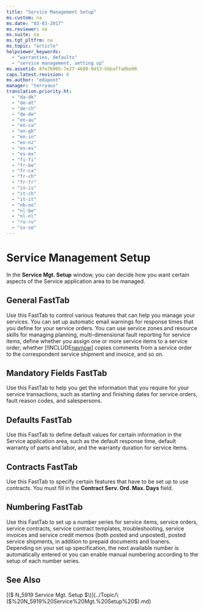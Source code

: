 ```yaml
---
title: "Service Management Setup"
ms.custom: na
ms.date: "03-03-2017"
ms.reviewer: na
ms.suite: na
ms.tgt_pltfrm: na
ms.topic: "article"
helpviewer_keywords: 
  - "warranties, defaults"
  - "service management, setting up"
ms.assetid: 8fe7b905-7e27-4689-9453-bbbaffa0be96
caps.latest.revision: 6
ms.author: "edupont"
manager: "terryaus"
translation.priority.ht: 
  - "da-dk"
  - "de-at"
  - "de-ch"
  - "de-de"
  - "en-au"
  - "en-ca"
  - "en-gb"
  - "en-in"
  - "en-nz"
  - "es-es"
  - "es-mx"
  - "fi-fi"
  - "fr-be"
  - "fr-ca"
  - "fr-ch"
  - "fr-fr"
  - "is-is"
  - "it-ch"
  - "it-it"
  - "nb-no"
  - "nl-be"
  - "nl-nl"
  - "ru-ru"
  - "sv-se"
---
```

# Service Management Setup
In the **Service Mgt. Setup** window, you can decide how you want certain aspects of the Service application area to be managed.  
  
## General FastTab  
 Use this FastTab to control various features that can help you manage your services. You can set up automatic email warnings for response times that you define for your service orders. You can use service zones and resource skills for managing planning, multi\-dimensional fault reporting for service items, define whether you assign one or more service items to a service order, whether [!INCLUDE[navnow](../ApplicationDesign/includes/navnow_md.md)] copies comments from a service order to the correspondent service shipment and invoice, and so on.  
  
## Mandatory Fields FastTab  
 Use this FastTab to help you get the information that you require for your service transactions, such as starting and finishing dates for service orders, fault reason codes, and salespersons.  
  
## Defaults FastTab  
 Use this FastTab to define default values for certain information in the Service application area, such as the default response time, default warranty of parts and labor, and the warranty duration for service items.  
  
## Contracts FastTab  
 Use this FastTab to specify certain features that have to be set up to use contracts. You must fill in the **Contract Serv. Ord. Max. Days** field.  
  
## Numbering FastTab  
 Use this FastTab to set up a number series for service items, service orders, service contracts, service contract templates, troubleshooting, service invoices and service credit memos \(both posted and unposted\), posted service shipments, in addition to prepaid documents and loaners. Depending on your set up specification, the next available number is automatically entered or you can enable manual numbering according to the setup of each number series.  
  
## See Also  
 [\($ N\_5919 Service Mgt. Setup $\)](../Topic/\($%20N_5919%20Service%20Mgt.%20Setup%20$\).md)